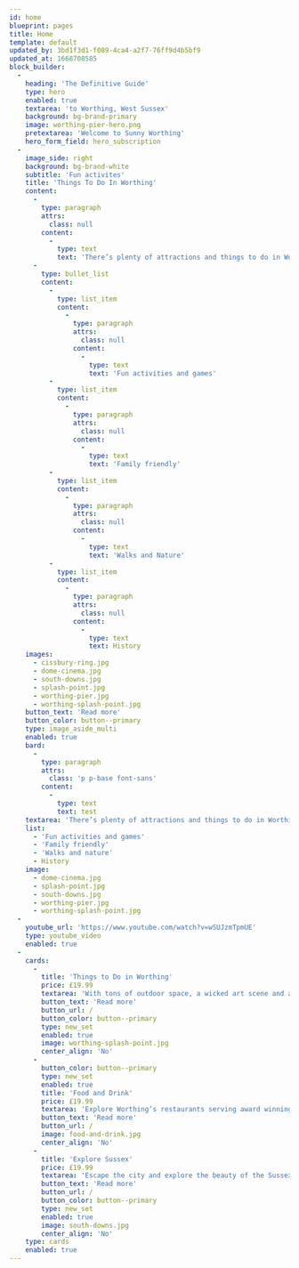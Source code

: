 ```yaml
---
id: home
blueprint: pages
title: Home
template: default
updated_by: 3bd1f3d1-f089-4ca4-a2f7-76ff9d4b5bf9
updated_at: 1668708585
block_builder:
  -
    heading: 'The Definitive Guide'
    type: hero
    enabled: true
    textarea: 'to Worthing, West Sussex'
    background: bg-brand-primary
    image: worthing-pier-hero.png
    pretextarea: 'Welcome to Sunny Worthing'
    hero_form_field: hero_subscription
  -
    image_side: right
    background: bg-brand-white
    subtitle: 'Fun activites'
    title: 'Things To Do In Worthing'
    content:
      -
        type: paragraph
        attrs:
          class: null
        content:
          -
            type: text
            text: 'There’s plenty of attractions and things to do in Worthing and the surrounding areas.'
      -
        type: bullet_list
        content:
          -
            type: list_item
            content:
              -
                type: paragraph
                attrs:
                  class: null
                content:
                  -
                    type: text
                    text: 'Fun activities and games'
          -
            type: list_item
            content:
              -
                type: paragraph
                attrs:
                  class: null
                content:
                  -
                    type: text
                    text: 'Family friendly'
          -
            type: list_item
            content:
              -
                type: paragraph
                attrs:
                  class: null
                content:
                  -
                    type: text
                    text: 'Walks and Nature'
          -
            type: list_item
            content:
              -
                type: paragraph
                attrs:
                  class: null
                content:
                  -
                    type: text
                    text: History
    images:
      - cissbury-ring.jpg
      - dome-cinema.jpg
      - south-downs.jpg
      - splash-point.jpg
      - worthing-pier.jpg
      - worthing-splash-point.jpg
    button_text: 'Read more'
    button_color: button--primary
    type: image_aside_multi
    enabled: true
    bard:
      -
        type: paragraph
        attrs:
          class: 'p p-base font-sans'
        content:
          -
            type: text
            text: test
    textarea: 'There’s plenty of attractions and things to do in Worthing and the surrounding areas.'
    list:
      - 'Fun activities and games'
      - 'Family friendly'
      - 'Walks and nature'
      - History
    image:
      - dome-cinema.jpg
      - splash-point.jpg
      - south-downs.jpg
      - worthing-pier.jpg
      - worthing-splash-point.jpg
  -
    youtube_url: 'https://www.youtube.com/watch?v=wSUJzmTpmUE'
    type: youtube_video
    enabled: true
  -
    cards:
      -
        title: 'Things to Do in Worthing'
        price: £19.99
        textarea: 'With tons of outdoor space, a wicked art scene and a rich history – what’s not to love about Worthing!'
        button_text: 'Read more'
        button_url: /
        button_color: button--primary
        type: new_set
        enabled: true
        image: worthing-splash-point.jpg
        center_align: 'No'
      -
        button_color: button--primary
        type: new_set
        enabled: true
        title: 'Food and Drink'
        price: £19.99
        textarea: 'Explore Worthing’s restaurants serving award winning food. We have lots of cafés, bars, and pubs too…'
        button_text: 'Read more'
        button_url: /
        image: food-and-drink.jpg
        center_align: 'No'
      -
        title: 'Explore Sussex'
        price: £19.99
        textarea: 'Escape the city and explore the beauty of the Sussex countryside, coastline and surrounding areas…'
        button_text: 'Read more'
        button_url: /
        button_color: button--primary
        type: new_set
        enabled: true
        image: south-downs.jpg
        center_align: 'No'
    type: cards
    enabled: true
---
```

